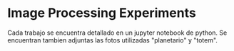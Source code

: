 # Image Processing Experiments

Cada trabajo se encuentra detallado en un jupyter notebook de python.
Se encuentran tambien adjuntas las fotos utilizadas "planetario" y "totem".
